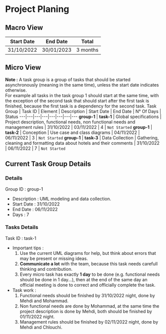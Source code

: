 # Project Planing
## Macro View
Start Date | End Date | Total
:---:|:---:|:---:
31/10/2022 | 30/01/2023 | 3 months
## Micro View
**Note :** A task group is a group of tasks that should be started asynchronously (meaning in the same time), unless the start date indicates otherwise.<br> 
For example all tasks in the task group 1 should start at the same time, with the exception of the second task that should start after the first task is finished, because the first task is a dependency for the second task.
Task Group | Task ID | Element | Description | Start Date | End Date | N° Of Days | Status
---|---|---|---|---|---|---|---
**group-1** | **task-1** | Global specifications | Project description, functional needs, non functional needs and management rules | 31/10/2022 | 03/11/2022 | 4 | `Not Started`
**group-1** | **task-2** | Conception | Use case and class diagrams | 04/11/2022 | 06/11/2022 | 3 | `Not Started`
**group-1** | **task-3** | Data Collection | Gathering, cleaning and formatting data about hotels and their comments | 31/10/2022 | 06/11/2022 | 7 | `Not Started`
## Current Task Group Details
### Details
Group ID : group-1
  * Description : UML modeling and data collection.
  * Start Date : 31/10/2022
  * End Date : 06/11/2022
  * Days : 7
### Tasks Details
Task ID : task-1
  * Important tips :
    1. Use the current UML diagrams for help, but think about errors that may be present or missing ideas.
    2. **Communicate a lot** with the team, because this task needs carefull thinking and contribution.
    3. Every micro task has exactly **1 day** to be done (e.g. functional needs should be done in 1 day...), then at the end of the same day an official meeting is done to correct and officially complete the task.
  * Task work :
    1. Functional needs should be finished by 31/10/2022 night, done by Mehdi and Mohammad.
    2. Non functional needs are done by Mohammad, at the same time the project description is done by Mehdi, both should be finished by 01/11/2022 night.
    3. Management rules should be finished by 02/11/2022 night, done by Mehdi and Chlouchi.
